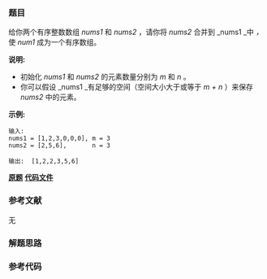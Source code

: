 ### 题目
给你两个有序整数数组  _nums1_ 和 _nums2_ ，请你将 _nums2_ 合并到  _nums1  _中 _，_ 使 _num1_
成为一个有序数组。



**说明:**

  * 初始化  _nums1_ 和 _nums2_ 的元素数量分别为  _m_ 和 _n_ 。
  * 你可以假设  _nums1  _有足够的空间（空间大小大于或等于  _m + n_ ）来保存 _nums2_ 中的元素。



**示例:**

    
    
    输入:
    nums1 = [1,2,3,0,0,0], m = 3
    nums2 = [2,5,6],       n = 3
    
    输出:  [1,2,2,3,5,6]

 **[原题](https://leetcode-cn.com/problems/merge-sorted-array/)**    **[代码文件]()**


### 参考文献
无

### 解题思路




### 参考代码

```go


```




